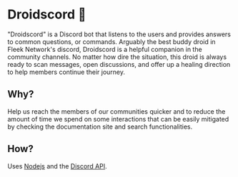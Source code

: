 # Droidscord 🤖

"Droidscord" is a Discord bot that listens to the users and provides answers to common questions, or commands. Arguably the best buddy droid in Fleek Network's discord, Droidscord is a helpful companion in the community channels. No matter how dire the situation, this droid is always ready to scan messages, open discussions, and offer up a healing direction to help members continue their journey.

## Why?

Help us reach the members of our communities quicker and to reduce the amount of time we spend on some interactions that can be easily mitigated by checking the documentation site and search functionalities.

## How?

Uses [Nodejs](https://nodejs.org/en) and the [Discord API](https://discord.com/developers/docs/intro).